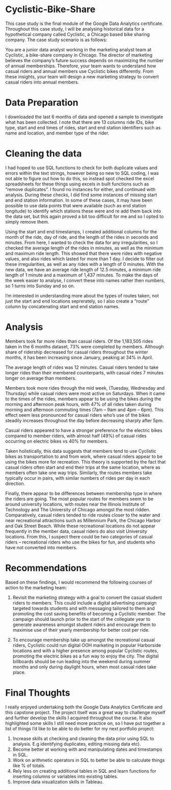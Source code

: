 # Cyclistic-Bike-Share

This case study is the final module of the Google Data Analytics certificate. Throughout this case study, I will be analysing historical data for a hypothetical company called Cyclistic, a Chicago based bike sharing company. The case study scenario is as follows:

You are a junior data analyst working in the marketing analyst team at Cyclistic, a bike-share company in Chicago. The director of marketing believes the company’s future success depends on maximizing the number of annual memberships. Therefore, your team wants to understand how casual riders and annual members use Cyclistic bikes differently. From these insights, your team will design a new marketing strategy to convert casual riders into annual members.

# Data Preparation

I downloaded the last 6 months of data and opened a sample to investigate what has been collected. I note that there are 13 columns ride IDs, bike type, start and end times of rides, start and end station identifiers such as name and location, and member type of the rider. 

# Cleaning the data

I had hoped to use SQL functions to check for both duplicate values and errors within the text strings, however being so new to SQL coding, I was not able to figure out how to do this, so instead spot checked the excel spreadsheets for these things using excels in built functions such as “remove duplicates”. I found no instances for either, and continued with analysis. During these checks, I did find some instances of missing start and end station information. In some of these cases, it may have been possible to use data points that were available (such as end station longitude) to identify which stations these were and re add them back into the data set, but this again proved a bit too difficult for me and so I opted to simply remove them. 

Using the start and end timestamps, I created additional columns for the month of the ride, day of ride, and the length of the rides in seconds and minutes. From here, I wanted to check the data for any irregularities, so I checked the average length of the rides in minutes, as well as the minimum and maximum ride length. This showed that there were rides with negative values, and also rides which lasted for more than 1 day. I decide to filter out these irregularities, as well as any rides with a length of 0 minutes. With the new data, we have an average ride length of 12.5 minutes, a minimum ride length of 1 minute and a maximum of 1,437 minutes. 
To make the days of the week easier to analyse, I convert these into names rather then numbers, so 1 turns into Sunday and so on. 

I’m interested in understanding more about the types of routes taken, not just the start and end locations seprerately, so I also create a “route” column by concatenating start and end station names. 

# Analysis 

Members took far more rides than casual riders. Of the 1,183,505 rides taken in the 6 months dataset, 73% were completed by members. Although share of ridership decreased for casual riders throughout the winter months, it has been increasing since January, peaking at 34% in April. 

The average length of rides was 12 minutes. Casual riders tended to take longer rides than their membered counterparts, with casual rides 7 minutes longer on average than members. 

Members took more rides through the mid week, (Tuesday, Wednesday and Thursday) while casual riders were most active on Saturdays. When it came to the times of the rides, members appear to be using the bikes during the morning and afternoon peak hours, with 47% of all rides taken during morning and afternoon commuting times (7am – 9am and 4pm – 6pm). This effect seem less pronounced for casual riders who’s use of the bikes steadily increases throughout the day before decreasing sharply after 5pm. 

Casual riders appeared to have a stronger preference for the electric bikes compared to member riders, with almost half (49%) of casual rides occurring on electric bikes vs 40% for members. 

Taken holistically, this data suggests that members tend to use Cyclistic bikes as transportation to and from work, where casual riders appear to be using the bikes more for recreation. This theory is supported by the fact that casual riders often start and end their trips at the same location, where as members often take one way trips. Similarly, the routes members take typically occur in pairs, with similar numbers of rides per day in each direction. 

Finally, there appear to be differences between membership type in where the riders are going. The most popular routes for members seem to be around university locations, with routes near the Illinois Institute of Technology and The University of Chicago amongst the most ridden. Comparatively, casual riders tended to ride routes closer to the water and near recreational attractions such as Millennium Park, the Chicago Harbor and Oak Street Beach. While these recreational locations do not appear frequently in the member data, casual riders do also visit University locations. From this, I suspect there could be two categories of casual riders – recreational riders who use the bikes for fun, and students who have not converted into members. 

# Recommendations

Based on these findings, I would recommend the following courses of action to the marketing team:

1. Revisit the marketing strategy with a goal to convert the casual student riders to members. This could include a digital advertising campaign targeted towards students and with messaging tailored to them and promoting the cost saving benefits of becoming a Cyclistic member. The campaign should launch prior to the start of the collegiate year to generate awareness amongst student riders and encourage them to maximise use of their yearly membership for better cost per ride. 

2. To encourage membership take up amongst the recreational casual riders, Cyclistic could run digital OOH marketing in popular Harborside locations and with a higher presence among popular Cyclistic routes, promoting the electric bikes as a fun way to enjoy the city. The digital billboards should be run leading into the weekend during summer months and only during daylight hours, when most casual rides take place.  

# Final Thoughts

I really enjoyed undertaking both the Google Data Analytics Certificate and this capstone project. The project itself was a great way to challenge myself and further develop the skills I acquired throughout the course. It also highlighted some skills I still need more practice on, so I have put together a list of things I’d like to be able to do better for my next portfolio project: 

1. Increase skills at checking and cleaning the data prior using SQL to analysis. E.g identifying duplicates, editing missing data etc). 
2. Become better at working with and manipulating dates and timestamps in SQL. 
3. Work on arithmetic operators in SQL to better be able to calculate things like % of totals. 
4. Rely less on creating additional tables in SQL and learn functions for inserting columns or variables into existing tables. 
4. Improve data visualization skills in Tableau.
